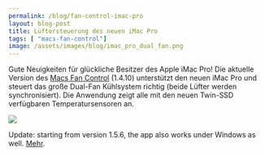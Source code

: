 ```yaml
---
permalink: /blog/fan-control-imac-pro
layout: blog-post
title: Lüftersteuerung des neuen iMac Pro
tags: [ "macs-fan-control"]
image: /assets/images/blog/imac_pro_dual_fan.png
---
```


Gute Neuigkeiten für glückliche Besitzer des Apple iMac Pro! Die aktuelle Version des [Macs Fan Control](/de/macs-fan-control/download) (1.4.10) unterstützt den neuen iMac Pro und steuert das große Dual-Fan Kühlsystem richtig (beide Lüfter werden synchronisiert). Die Anwendung zeigt alle mit den neuen Twin-SSD verfügbaren Temperatursensoren an.

<!--more-->

<p class="text-center">
	<img src="/assets/images/blog/imac_pro_mfc.png" class="product-screenshot" data-rjs="2">
</p>

Update: starting from version 1.5.6, the app also works under Windows as well. [Mehr](/blog/fan-control-windows-t2-now-possible).